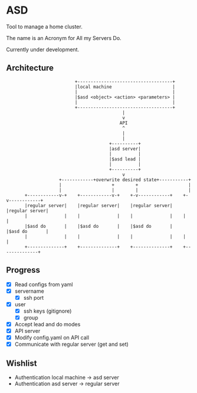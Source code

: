 # ASD

Tool to manage a home cluster.

The name is an Acronym for All my Servers Do.  
  
Currently under development.  

## Architecture

                              +------------------------------------+
                              |local machine                       |
                              |                                    |
                              |$asd <object> <action> <parameters> |
                              |                                    |
                              +------------------------------------+
                                                |
                                                v
                                               API
                                                ^
                                                |
                                                |
                                           +----------+
                                           |asd server|
                                           |          |
                                           |$asd lead |
                                           |          |
                                           +----------+
                                                v
                        +------------+overwrite desired state+-----------+
                        |                   +        +                   |
                        |                   |        |                   |
           +------------v-+    +------------v-+    +-v------------+    +-v------------+
           |regular server|    |regular server|    |regular server|    |regular server|
           |              |    |              |    |              |    |              |
           |$asd do       |    |$asd do       |    |$asd do       |    |$asd do       |
           |              |    |              |    |              |    |              |
           +--------------+    +--------------+    +--------------+    +--------------+
       
## Progress
- [x] Read configs from yaml 
 - [x] servername
   - [x] ssh port
 - [x] user
   - [x] ssh keys (gitignore)
   - [x] group
- [x] Accept lead and do modes
- [x] API server
- [x] Modify config.yaml on API call
- [x] Communicate with regular server (get and set)

## Wishlist
- Authentication local machine -> asd server
- Authentication asd server -> regular server
